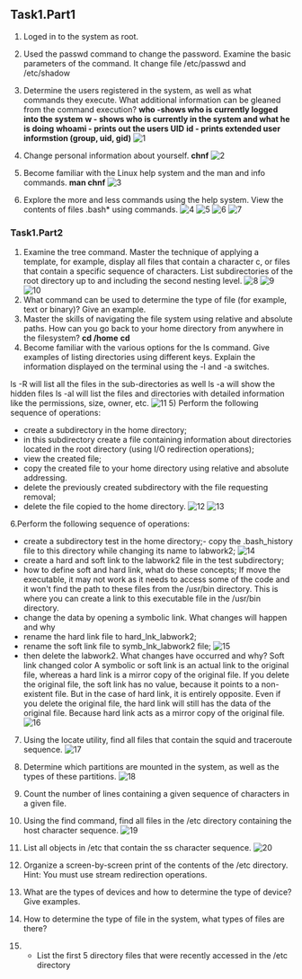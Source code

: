 ## Task1.Part1

1) Loged in to the system as root. 
2) Used the passwd command to change the password. Examine the basic 
parameters of the command. 
It change file /etc/passwd and /etc/shadow

3) Determine the users registered in the system, as well as what commands they execute. What additional information can be gleaned from the command execution?
__who -shows who is currently logged into the system__
__w - shows who is currently in the system and what he is doing__
__whoami - prints out the users UID__
__id - prints extended user informstion (group, uid, gid)__
![1](https://github.com/AlexLastArch/DevOps_online_Lviv_2021Q2/blob/156fdeaf7b324bd3d24e1176aa45efd82b945b12/m5/task5.1/img/1.png)
4) Change personal information about yourself.
__chnf__
![2](https://github.com/AlexLastArch/DevOps_online_Lviv_2021Q2/blob/156fdeaf7b324bd3d24e1176aa45efd82b945b12/m5/task5.1/img/2.png)
5) Become familiar with the Linux help system and the man and info commands. 
__man chnf__
![3](https://github.com/AlexLastArch/DevOps_online_Lviv_2021Q2/blob/156fdeaf7b324bd3d24e1176aa45efd82b945b12/m5/task5.1/img/3.png)

6) Explore the more and less commands using the help system. View the contents of files .bash* using commands.
![4](https://github.com/AlexLastArch/DevOps_online_Lviv_2021Q2/blob/156fdeaf7b324bd3d24e1176aa45efd82b945b12/m5/task5.1/img/4.png)
![5](https://github.com/AlexLastArch/DevOps_online_Lviv_2021Q2/blob/156fdeaf7b324bd3d24e1176aa45efd82b945b12/m5/task5.1/img/5.png)
![6](https://github.com/AlexLastArch/DevOps_online_Lviv_2021Q2/blob/156fdeaf7b324bd3d24e1176aa45efd82b945b12/m5/task5.1/img/6.png)
![7](https://github.com/AlexLastArch/DevOps_online_Lviv_2021Q2/blob/156fdeaf7b324bd3d24e1176aa45efd82b945b12/m5/task5.1/img/7.png)


### Task1.Part2
1) Examine the tree command. Master the technique of applying a template, for example, display all files that contain a character c, or files that contain a specific sequence of characters. List subdirectories of the root directory up to and including the second nesting level.
![8](https://github.com/AlexLastArch/DevOps_online_Lviv_2021Q2/blob/156fdeaf7b324bd3d24e1176aa45efd82b945b12/m5/task5.1/img/8.png)
![9](https://github.com/AlexLastArch/DevOps_online_Lviv_2021Q2/blob/156fdeaf7b324bd3d24e1176aa45efd82b945b12/m5/task5.1/img/9.png)
![10](https://github.com/AlexLastArch/DevOps_online_Lviv_2021Q2/blob/156fdeaf7b324bd3d24e1176aa45efd82b945b12/m5/task5.1/img/10.png)
2) What command can be used to determine the type of file (for example, text or 
binary)? Give an example.
3) Master the skills of navigating the file system using relative and absolute paths. 
How can you go back to your home directory from anywhere in the filesystem?
__cd /home__
__cd__
4) Become familiar with the various options for the ls command. Give examples 
of listing directories using different keys. Explain the information displayed on 
the terminal using the -l and -a switches.

ls -R will list all the files in the sub-directories as well
ls -a will show the hidden files
ls -al will list the files and directories with detailed information like the permissions, size, owner, etc.
![11](https://github.com/AlexLastArch/DevOps_online_Lviv_2021Q2/blob/156fdeaf7b324bd3d24e1176aa45efd82b945b12/m5/task5.1/img/11.png)
5) Perform the following sequence of operations:
- create a subdirectory in the home directory;
- in this subdirectory create a file containing information about directories located in the root directory (using I/O redirection operations);
- view the created file;
- copy the created file to your home directory using relative and absolute 
addressing.
- delete the previously created subdirectory with the file requesting removal;
- delete the file copied to the home directory.
![12](https://github.com/AlexLastArch/DevOps_online_Lviv_2021Q2/blob/156fdeaf7b324bd3d24e1176aa45efd82b945b12/m5/task5.1/img/12.png)
![13](https://github.com/AlexLastArch/DevOps_online_Lviv_2021Q2/blob/156fdeaf7b324bd3d24e1176aa45efd82b945b12/m5/task5.1/img/13.png)

 6.Perform the following sequence of operations:
 - create a subdirectory test in the home directory;- copy the .bash_history file to this directory while changing its name to labwork2;
![14](https://github.com/AlexLastArch/DevOps_online_Lviv_2021Q2/blob/156fdeaf7b324bd3d24e1176aa45efd82b945b12/m5/task5.1/img/14.png)
- create a hard and soft link to the labwork2 file in the test subdirectory;
- how to define soft and hard link, what do these concepts;
If move the executable, it may not work as it needs to access some of the code and it won't find the path to these files from the /usr/bin directory. This is where you can create a link to this executable file in the /usr/bin directory.
- change the data by opening a symbolic link. What changes will happen and 
why
- rename the hard link file to hard_lnk_labwork2;
- rename the soft link file to symb_lnk_labwork2 file;
![15](https://github.com/AlexLastArch/DevOps_online_Lviv_2021Q2/blob/156fdeaf7b324bd3d24e1176aa45efd82b945b12/m5/task5.1/img/15.png)
- then delete the labwork2. What changes have occurred and why?
Soft link changed color A symbolic or soft link is an actual link to the original file, whereas a hard link is a mirror copy of the original file. If you delete the original file, the soft link has no value, because it points to a non-existent file. But in the case of hard link, it is entirely opposite. Even if you delete the original file, the hard link will still has the data of the original file. Because hard link acts as a mirror copy of the original file.
![16](https://github.com/AlexLastArch/DevOps_online_Lviv_2021Q2/blob/156fdeaf7b324bd3d24e1176aa45efd82b945b12/m5/task5.1/img/16.png)
7) Using the locate utility, find all files that contain the squid and traceroute sequence.
![17](https://github.com/AlexLastArch/DevOps_online_Lviv_2021Q2/blob/156fdeaf7b324bd3d24e1176aa45efd82b945b12/m5/task5.1/img/17.png)
8) Determine which partitions are mounted in the system, as well as the types of these partitions.
![18](https://github.com/AlexLastArch/DevOps_online_Lviv_2021Q2/blob/156fdeaf7b324bd3d24e1176aa45efd82b945b12/m5/task5.1/img/18.png)
9) Count the number of lines containing a given sequence of characters in a given file.
10) Using the find command, find all files in the /etc directory containing the host character sequence.
![19](https://github.com/AlexLastArch/DevOps_online_Lviv_2021Q2/blob/156fdeaf7b324bd3d24e1176aa45efd82b945b12/m5/task5.1/img/19.png)
11) List all objects in /etc that contain the ss character sequence. 
![20](https://github.com/AlexLastArch/DevOps_online_Lviv_2021Q2/blob/156fdeaf7b324bd3d24e1176aa45efd82b945b12/m5/task5.1/img/20.png)

12) Organize a screen-by-screen print of the contents of the /etc directory. Hint: You must use stream redirection operations.
13) What are the types of devices and how to determine the type of device? Give examples.
14) How to determine the type of file in the system, what types of files are there?
15) * List the first 5 directory files that were recently accessed in the /etc directory
